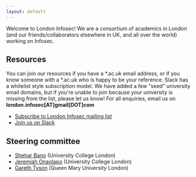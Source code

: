 ```yaml
---
layout: default
---
```


Welcome to London Infosec! We are a consortium of academics in London (and our friends/collaborators elsewhere in UK, and all over the world) working on Infosec.

<h2 id="resources"> Resources </h2>

You can join our resources if you have a *.ac.uk email address, or if you know someone with a *.ac.uk who is happy to be your reference. Slack has a whitelist style subscription model. We have added a few "seed" university email domains, but if you're unable to join because your university is missing from the list, please let us know! For all enquiries, email us on **london.infosec[AT]gmail[DOT]com**


* [Subscribe to London Infosec mailing list](https://www.jiscmail.ac.uk/cgi-bin/webadmin?SUBED1=LONDON-INFOSEC&A=1)
* [Join us on Slack](https://london-infosec.slack.com/)

<h2 id="steering"> Steering committee </h2>

* [Shehar Bano](http://sheharbano.com) (University College London)
* [Jeremiah Onaolapo](http://www0.cs.ucl.ac.uk/staff/J.Onaolapo/) (University College London)
* [Gareth Tyson](http://www.eecs.qmul.ac.uk/~tysong/) (Queen Mary University London)
